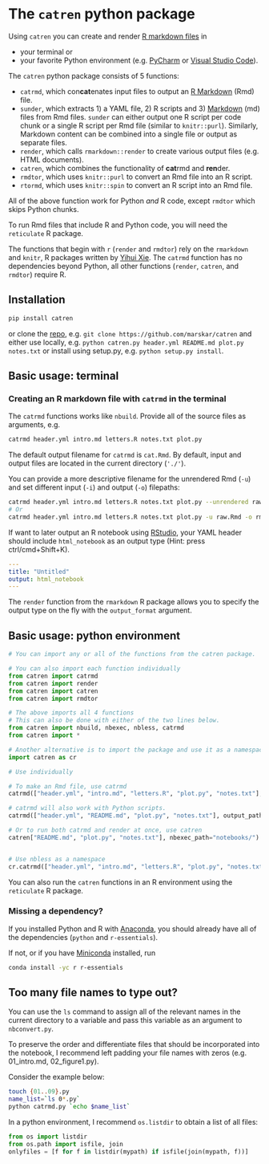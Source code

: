 # The `catren` python package

Using `catren` you can create and render [R markdown files](https://rmarkdown.rstudio.com/) in
- your terminal or
- your favorite Python environment (e.g. [PyCharm](https://www.jetbrains.com/pycharm/) or [Visual Studio Code](https://code.visualstudio.com/docs/python/python-tutorial)).

The `catren` python package consists of 5 functions:
- `catrmd`, which con**cat**enates input files to output an [R Markdown](https://rmarkdown.rstudio.com/authoring_quick_tour.html) (Rmd) file.
- `sunder`, which extracts 1) a YAML file, 2) R scripts and 3) [Markdown](https://www.markdownguide.org/) (md) files from Rmd files. `sunder` can either output one R script per code chunk or a single R script per Rmd file (similar to `knitr::purl`). Similarly, Markdown content can be combined into a single file or output as separate files.
- `render`, which calls `rmarkdown::render` to create various output files (e.g. HTML documents).
- `catren`, which combines the functionality of **cat**rmd and **ren**der.
- `rmdtor`, which uses `knitr::purl` to convert an Rmd file into an R script.
- `rtormd`, which uses `knitr::spin` to convert an R script into an Rmd file.

All of the above function work for Python _and_ R code, except `rmdtor` which skips Python chunks.

To run Rmd files that include R and Python code, you will need the `reticulate` R package.

The functions that begin with `r` (`render` and `rmdtor`) rely on the `rmarkdown` and `knitr`,
R packages written by [Yihui Xie](https://yihui.name/en/about/).
The `catrmd` function has no dependencies beyond Python,
all other functions (`render`, `catren`, and `rmdtor`) require R.

## Installation

```sh
pip install catren
```

or clone the [repo](https://github.com/marskar/catren), e.g. `git clone https://github.com/marskar/catren` and either use locally, e.g. `python catren.py header.yml README.md plot.py notes.txt` or install using setup.py, e.g. `python setup.py install`.

## Basic usage: terminal

### Creating an R markdown file with `catrmd` in the terminal

The `catrmd` functions works like `nbuild`. Provide all of the source files as arguments, e.g.

```sh
catrmd header.yml intro.md letters.R notes.txt plot.py
```

The default output filename for `catrmd` is `cat.Rmd`. By default, input and output files are located in the current directory (`'./'`).

You can provide a more descriptive filename for the unrendered Rmd (`-u`) and set different input  (`-i`) and output  (`-o`) filepaths:

```sh
catrmd header.yml intro.md letters.R notes.txt plot.py --unrendered raw.Rmd --output_path rmarkdown/
# Or
catrmd header.yml intro.md letters.R notes.txt plot.py -u raw.Rmd -o rmarkdown/
```

If want to later output an R notebook using [RStudio](https://rmarkdown.rstudio.com/r_notebooks), your YAML header should include `html_notebook` as an output type (Hint: press ctrl/cmd+Shift+K).

```yaml
---
title: "Untitled"
output: html_notebook
---
```

The `render` function from the `rmarkdown` R package allows you to specify the output type on the fly with the `output_format` argument.

## Basic usage: python environment

```python
# You can import any or all of the functions from the catren package.

# You can also import each function individually
from catren import catrmd
from catren import render
from catren import catren
from catren import rmdtor

# The above imports all 4 functions
# This can also be done with either of the two lines below.
from catren import nbuild, nbexec, nbless, catrmd
from catren import *

# Another alternative is to import the package and use it as a namespace.
import catren as cr

# Use individually

# To make an Rmd file, use catrmd
catrmd(["header.yml", "intro.md", "letters.R", "plot.py", "notes.txt"], output_path="rmarkdown/")

# catrmd will also work with Python scripts.
catrmd(["header.yml", "README.md", "plot.py", "notes.txt"], output_path="notebooks/")

# Or to run both catrmd and render at once, use catren
catren["README.md", "plot.py", "notes.txt"], nbexec_path="notebooks/")


# Use nbless as a namespace
cr.catrmd(["header.yml", "intro.md", "letters.R", "plot.py", "notes.txt"], output_path="rmarkdown/")
```

You can also run the `catren` functions in an R environment using the `reticulate` R package.

### Missing a dependency?

If you installed Python and R with [Anaconda](https://www.anaconda.com/download/), you should already have all of the dependencies (`python` and `r-essentials`).

If not, or if you have [Miniconda](https://conda.io/miniconda.html) installed, run

```sh
conda install -yc r r-essentials
```

## Too many file names to type out?

You can use the `ls` command to assign all of the relevant names in the current directory to a variable and pass this variable as an argument to `nbconvert.py`.

To preserve the order and differentiate files that should be incorporated into the notebook, I recommend left padding your file names with zeros (e.g. 01_intro.md, 02_figure1.py).

Consider the example below:

```sh
touch {01..09}.py
name_list=`ls 0*.py`
python catrmd.py `echo $name_list`
```

In a python environment, I recommend `os.listdir` to obtain a list of all files:
```python
from os import listdir
from os.path import isfile, join
onlyfiles = [f for f in listdir(mypath) if isfile(join(mypath, f))]
```

